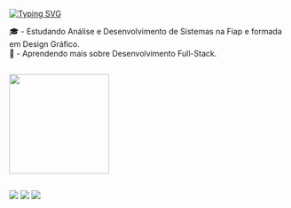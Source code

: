 [![Typing SVG](https://readme-typing-svg.demolab.com?font=Fira+Code&pause=1000&width=435&lines=Ol%C3%A1%2C+eu+sou+a+Francine)](https://git.io/typing-svg)

🎓 - Estudando Análise e Desenvolvimento de Sistemas na Fiap e formada em Design Gráfico. <br>
🌱 - Aprendendo mais sobre Desenvolvimento Full-Stack.

##

<img loading="lazy" height="180em" src="https://github-readme-stats.vercel.app/api/top-langs/?[Francinemaaciel](https://github.com/Francinemaaciel/Francinemaaciel/)&layout=compact&langs_count=7&theme=dracula"/>

##

<div> 
  <a href = "mailto:francine_sa@hotmail.com""><img src="https://img.shields.io/badge/Microsoft_Outlook-0078D4?style=for-the-badge&logo=microsoft-outlook&logoColor=white" target="_blank"></a>
  <a href="https://www.linkedin.com/in/franmaciel/" target="_blank"><img src="https://img.shields.io/badge/-LinkedIn-%230077B5?style=for-the-badge&logo=linkedin&logoColor=white" target="_blank"></a> 
  <a href = "https://www.behance.net/francinemaciel"><img src="https://img.shields.io/badge/-Behance-blue?style=for-the-badge&logo=behance&logoColor=white" target="_blank"></a>
</div>

